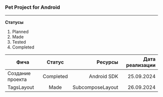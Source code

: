 ### Pet Project for Android
____

**Статусы**
1. Planned
2. Made
3. Tested
4. Completed


| Фича | Статус | Ресурсы | Дата реализации |
|----------------|:---------:|----------------:|----------------:|
| Создание проекта | Completed | Android SDK | 25.09.2024 |
| TagsLayout | Made | SubcomposeLayout | 26.09.2024 |
